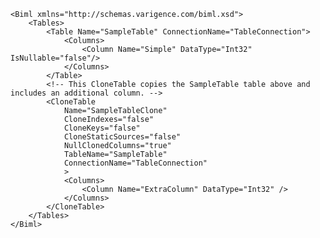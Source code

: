 	<Biml xmlns="http://schemas.varigence.com/biml.xsd">	    <Tables>	        <Table Name="SampleTable" ConnectionName="TableConnection">	            <Columns>	                <Column Name="Simple" DataType="Int32" IsNullable="false"/>	            </Columns>	        </Table>	        <!-- This CloneTable copies the SampleTable table above and includes an additional column. -->	        <CloneTable 	            Name="SampleTableClone"	            CloneIndexes="false"	            CloneKeys="false"	            CloneStaticSources="false"	            NullClonedColumns="true"	            TableName="SampleTable"	            ConnectionName="TableConnection"	            >	            <Columns>	                <Column Name="ExtraColumn" DataType="Int32" />	            </Columns>	        </CloneTable>             	    </Tables>	</Biml>

